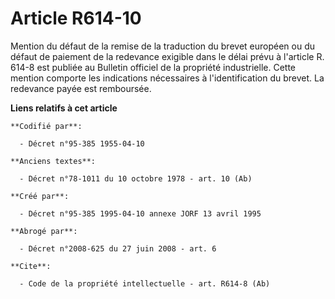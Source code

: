 # Article R614-10

Mention du défaut de la remise de la traduction du brevet européen ou du défaut de paiement de la redevance exigible dans le
délai prévu à l'article R. 614-8 est publiée au Bulletin officiel de la propriété industrielle. Cette mention comporte les
indications nécessaires à l'identification du brevet. La redevance payée est remboursée.

**Liens relatifs à cet article**

	**Codifié par**:

	  - Décret n°95-385 1955-04-10

	**Anciens textes**:

	  - Décret n°78-1011 du 10 octobre 1978 - art. 10 (Ab)

	**Créé par**:

	  - Décret n°95-385 1995-04-10 annexe JORF 13 avril 1995

	**Abrogé par**:

	  - Décret n°2008-625 du 27 juin 2008 - art. 6

	**Cite**:

	  - Code de la propriété intellectuelle - art. R614-8 (Ab)
